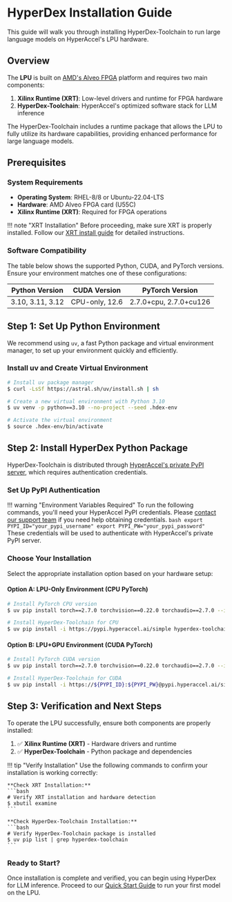 <!---
Copyright 2024 The HyperAccel Inc. All rights reserved.
-->

# HyperDex Installation Guide

This guide will walk you through installing HyperDex-Toolchain to run large language models on HyperAccel's LPU hardware.

## Overview

The **LPU** is built on [AMD's Alveo FPGA](https://www.amd.com/ko/products/accelerators/alveo/u55c/a-u55c-p00g-pq-g.html#get-started) platform and requires two main components:

1. **Xilinx Runtime (XRT)**: Low-level drivers and runtime for FPGA hardware
2. **HyperDex-Toolchain**: HyperAccel's optimized software stack for LLM inference

The HyperDex-Toolchain includes a runtime package that allows the LPU to fully utilize its hardware capabilities, providing enhanced performance for large language models.


## Prerequisites

### System Requirements
- **Operating System**: RHEL-8/8 or Ubuntu-22.04-LTS
- **Hardware**: AMD Alveo FPGA card (U55C)
- **Xilinx Runtime (XRT)**: Required for FPGA operations

!!! note "XRT Installation"
    Before proceeding, make sure XRT is properly installed. Follow our [XRT install guide](./_install_xrt.md) for detailed instructions.

### Software Compatibility

The table below shows the supported Python, CUDA, and PyTorch versions. Ensure your environment matches one of these configurations:

| **Python Version** | **CUDA Version** | **PyTorch Version** |
|---------------------|------------------|---------------------|
| 3.10, 3.11, 3.12   | CPU-only, 12.6  | 2.7.0+cpu, 2.7.0+cu126 |

## Step 1: Set Up Python Environment

We recommend using `uv`, a fast Python package and virtual environment manager, to set up your environment quickly and efficiently.

### Install uv and Create Virtual Environment

```bash
# Install uv package manager
$ curl -LsSf https://astral.sh/uv/install.sh | sh

# Create a new virtual environment with Python 3.10
$ uv venv -p python==3.10 --no-project --seed .hdex-env

# Activate the virtual environment
$ source .hdex-env/bin/activate
```

## Step 2: Install HyperDex Python Package

HyperDex-Toolchain is distributed through [HyperAccel's private PyPI server](https://pypi.hyperaccel.ai), which requires authentication credentials.

### Set Up PyPI Authentication

!!! warning "Environment Variables Required"
    To run the following commands, you'll need your HyperAccel PyPI credentials. Please [contact our support team](mailto:support@hyperaccel.ai) if you need help obtaining credentials.
    ```bash
    export PYPI_ID="your_pypi_username"
    export PYPI_PW="your_pypi_password"
    ```
    These credentials will be used to authenticate with HyperAccel's private PyPI server.

### Choose Your Installation

Select the appropriate installation option based on your hardware setup:

#### Option A: LPU-Only Environment (CPU PyTorch)

```bash
# Install PyTorch CPU version
$ uv pip install torch==2.7.0 torchvision==0.22.0 torchaudio==2.7.0 --index-url https://download.pytorch.org/whl/cpu

# Install HyperDex-Toolchain for CPU
$ uv pip install -i https://pypi.hyperaccel.ai/simple hyperdex-toolchain==2+cpu
```

#### Option B: LPU+GPU Environment (CUDA PyTorch)

```bash
# Install PyTorch CUDA version
$ uv pip install torch==2.7.0 torchvision==0.22.0 torchaudio==2.7.0 --index-url https://download.pytorch.org/whl/cu126

# Install HyperDex-Toolchain for CUDA
$ uv pip install -i https://${PYPI_ID}:${PYPI_PW}@pypi.hyperaccel.ai/simple hyperdex-toolchain==1.5.2+cu126
```

## Step 3: Verification and Next Steps

To operate the LPU successfully, ensure both components are properly installed:

1. ✅ **Xilinx Runtime (XRT)** - Hardware drivers and runtime
2. ✅ **HyperDex-Toolchain** - Python package and dependencies

!!! tip "Verify Installation"
    Use the following commands to confirm your installation is working correctly:

    **Check XRT Installation:**
    ```bash
    # Verify XRT installation and hardware detection
    $ xbutil examine
    ```

    **Check HyperDex-Toolchain Installation:**
    ```bash
    # Verify HyperDex-Toolchain package is installed
    $ uv pip list | grep hyperdex-toolchain
    ```

### Ready to Start?

Once installation is complete and verified, you can begin using HyperDex for LLM inference. Proceed to our [Quick Start Guide](./quick_start.md) to run your first model on the LPU.